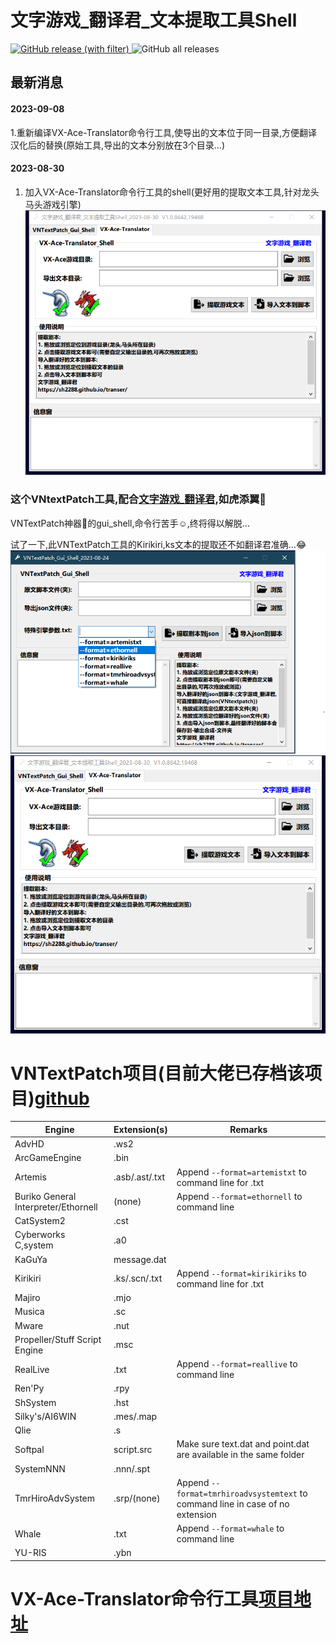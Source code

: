 # 文字游戏_翻译君_文本提取工具Shell
[![GitHub release (with filter)](https://img.shields.io/github/v/release/sh2288/VNTextPatch_GUI?label=%E6%9C%80%E6%96%B0%E7%89%88%E6%9C%AC%E4%B8%8B%E8%BD%BD)
](https://github.com/sh2288/VNTextPatch_GUI/releases/latest)
![GitHub all releases](https://img.shields.io/github/downloads/sh2288/VNTextPatch_GUI/total)

## 最新消息
#### 2023-09-08
1.重新编译VX-Ace-Translator命令行工具,使导出的文本位于同一目录,方便翻译汉化后的替换(原始工具,导出的文本分别放在3个目录...)
#### 2023-08-30
1. 加入VX-Ace-Translator命令行工具的shell(更好用的提取文本工具,针对龙头马头游戏引擎)
![](翻译君_文本提取工具Shell2.png)
### 这个VNtextPatch工具,配合[文字游戏_翻译君](https://github.com/sh2288/transer),如虎添翼🚀
VNTextPatch神器🚀的gui_shell,命令行苦手☺,终将得以解脱...

试了一下,此VNTextPatch工具的Kirikiri,ks文本的提取还不如翻译君准确...😂
![](VNTextPatch_Gui_Shell_2023-08-24.png)
![](翻译君_文本提取工具Shell2.png)

# VNTextPatch项目(目前大佬已存档该项目)[github](https://github.com/arcusmaximus/VNTranslationTools)
| Engine                               | Extension(s)   | Remarks                                                                        |
| ------------------------------------ | -------------- | ------------------------------------------------------------------------------ |
| AdvHD                                | .ws2           |                                                                                |
| ArcGameEngine                        | .bin           |                                                                                |
| Artemis                              | .asb/.ast/.txt | Append `--format=artemistxt` to command line for .txt                          |
| Buriko General Interpreter/Ethornell | (none)         | Append `--format=ethornell` to command line                                    |
| CatSystem2                           | .cst           |                                                                                |
| Cyberworks C,system                  | .a0            |                                                                                |
| KaGuYa                               |  message.dat   |                                                                                |
| Kirikiri                             |  .ks/.scn/.txt | Append `--format=kirikiriks` to command line for .txt                          |
| Majiro                               | .mjo           |                                                                                |
| Musica                               | .sc            |                                                                                |
| Mware                                | .nut           |                                                                                |
| Propeller/Stuff Script Engine        | .msc           |                                                                                |
| RealLive                             | .txt           | Append `--format=reallive` to command line                                     |
| Ren'Py                               | .rpy           |                                                                                |
| ShSystem                             | .hst           |                                                                                |
| Silky's/AI6WIN                       | .mes/.map      |                                                                                |
| Qlie                                 | .s             |                                                                                |
| Softpal                              | script.src     | Make sure text.dat and point.dat are available in the same folder              |
| SystemNNN                            | .nnn/.spt      |                                                                                |
| TmrHiroAdvSystem                     | .srp/(none)    | Append `--format=tmrhiroadvsystemtext` to command line in case of no extension |
| Whale                                | .txt           | Append `--format=whale` to command line                                        |
| YU-RIS                               | .ybn           |                                                                                |
# VX-Ace-Translator命令行工具[项目地址](https://github.com/AhmedAhmedEG/VX-Ace-Translator)
